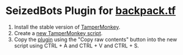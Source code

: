 # SeizedBots Plugin for [backpack.tf](https://backpack.tf)
1. Install the stable version of [TamperMonkey](https://www.tampermonkey.net/).
2. Create a [new TamperMonkey script](chrome-extension://dhdgffkkebhmkfjojejmpbldmpobfkfo/options.html#nav=new-user-script+editor).
3. Copy the [plugin](index.js) using the "Copy raw contents" button into the new script using CTRL + A and CTRL + V and CTRL + S.